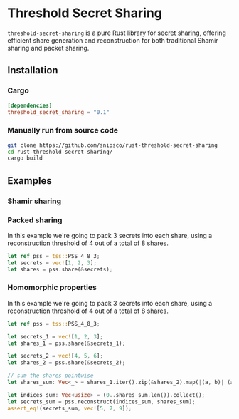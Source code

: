# Threshold Secret Sharing

`threshold-secret-sharing` is a pure Rust library for [secret sharing](https://en.wikipedia.org/wiki/Secret_sharing), 
offering efficient share generation and reconstruction for both traditional Shamir sharing and packet sharing.


## Installation

### Cargo
```toml
[dependencies]
threshold_secret_sharing = "0.1"
```

### Manually run from source code
```bash
git clone https://github.com/snipsco/rust-threshold-secret-sharing
cd rust-threshold-secret-sharing/
cargo build
```

## Examples

### Shamir sharing

### Packed sharing
In this example we're going to pack 3 secrets into each share, using a reconstruction threshold of 4 out of a total of 8 shares.
```rust
let ref pss = tss::PSS_4_8_3;
let secrets = vec![1, 2, 3];
let shares = pss.share(&secrets);
```

### Homomorphic properties
In this example we're going to pack 3 secrets into each share, using a reconstruction threshold of 4 out of a total of 8 shares.
```rust
let ref pss = tss::PSS_4_8_3;

let secrets_1 = vec![1, 2, 3];
let shares_1 = pss.share(&secrets_1);

let secrets_2 = vec![4, 5, 6];
let shares_2 = pss.share(&secrets_2);

// sum the shares pointwise
let shares_sum: Vec<_> = shares_1.iter().zip(&shares_2).map(|(a, b)| (a + b) % pss.prime).collect();

let indices_sum: Vec<usize> = (0..shares_sum.len()).collect();
let secrets_sum = pss.reconstruct(indices_sum, shares_sum);
assert_eq!(secrets_sum, vec![5, 7, 9]);
```
